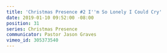 ```yaml
---
title: 'Christmas Presence #2 I''m So Lonely I Could Cry'
date: 2019-01-10 09:52:00 -08:00
position: 31
series: Christmas Presence
communicator: Pastor Jason Graves
vimeo_id: 305373540
---
```


